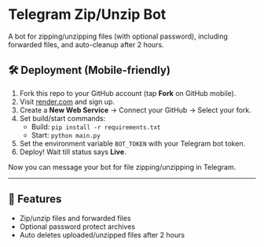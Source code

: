 # Telegram Zip/Unzip Bot

A bot for zipping/unzipping files (with optional password), including forwarded files, and auto-cleanup after 2 hours.

## 🛠️ Deployment (Mobile-friendly)

1. Fork this repo to your GitHub account (tap **Fork** on GitHub mobile).
2. Visit [render.com](https://render.com) and sign up.
3. Create a **New Web Service** → Connect your GitHub → Select your fork.
4. Set build/start commands:
   - Build: `pip install -r requirements.txt`
   - Start: `python main.py`
5. Set the environment variable `BOT_TOKEN` with your Telegram bot token.
6. Deploy! Wait till status says **Live**.

Now you can message your bot for file zipping/unzipping in Telegram.

---

## 📝 Features

- Zip/unzip files and forwarded files
- Optional password protect archives
- Auto deletes uploaded/unzipped files after 2 hours
